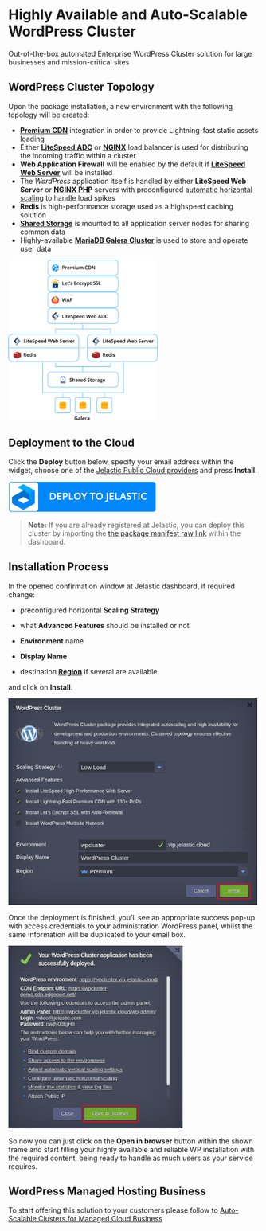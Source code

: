 # Highly Available and Auto-Scalable WordPress Cluster

Out-of-the-box automated Enterprise WordPress Cluster solution for large businesses and mission-critical sites


## WordPress Cluster Topology

Upon the package installation, a new environment with the following topology will be created: 

* **[Premium CDN](https://jelastic.com/blog/enterprise-cdn-verizon-integration/)** integration in order to provide Lightning-fast static assets loading  
* Either **[LiteSpeed ADC](https://docs.jelastic.com/litespeed-web-adc)** or **[NGINX](https://docs.jelastic.com/tcp-load-balancing)** load balancer is used for distributing the incoming traffic within a cluster  
* **Web Application Firewall** will be enabled by the default if **[LiteSpeed Web Server](https://docs.jelastic.com/litespeed-web-server)** will be installed
* The *WordPress* application itself is handled by either **LiteSpeed Web Server** or **[NGINX PHP](https://docs.jelastic.com/nginx-php)** servers with preconfigured [automatic horizontal scaling](https://docs.jelastic.com/automatic-horizontal-scaling) to handle load spikes  
* **Redis** is high-performance storage used as a highspeed caching solution
* **[Shared Storage](https://docs.jelastic.com/shared-storage-container)** is mounted to all application server nodes for sharing common data  
* Highly-available **[MariaDB Galera Cluster](https://github.com/jelastic-jps/mysql-cluster#mariadb-galera-cluster)** is used to store and operate user data   


<p align="left"> 
<img src="images/single-cluster-topology.png" width="300">
</p>

## Deployment to the Cloud

Click the **Deploy** button below, specify your email address within the widget, choose one of the [Jelastic Public Cloud providers](https://jelastic.com/install-application/?manifest=https://raw.githubusercontent.com/jelastic-jps/wordpress-cluster/master/manifest.jps&keys=app.jelastic.elastx.net;app.milesweb.cloud;app.jelastic.eapps.com;app.jelastic.saveincloud.net&filter=auto_cluster) and press **Install**.

[![Deploy to Jelastic](https://github.com/jelastic-jps/git-push-deploy/raw/master/images/deploy-to-jelastic.png)](https://jelastic.com/install-application/?manifest=https://raw.githubusercontent.com/jelastic-jps/wordpress-cluster/master/manifest.jps&keys=app.jelastic.elastx.net;app.milesweb.cloud;app.jelastic.eapps.com;app.jelastic.saveincloud.net&filter=auto_cluster)

> **Note:** If you are already registered at Jelastic, you can deploy this cluster by importing the  [the package manifest raw link](https://raw.githubusercontent.com/jelastic-jps/wordpress-cluster/master/manifest.jps) within the dashboard.

## Installation Process

In the opened confirmation window at Jelastic dashboard, if required change:  

* preconfigured horizontal __Scaling Strategy__   
 
*  what __Advanced Features__ should be installed or not  
* __Environment__ name  

* __Display Name__  

* destination __[Region](https://docs.jelastic.com/environment-regions)__ if several are available  

and click on __Install__.

<p align="left"> 
<img src="images/install-new.png" width="500">
</p>

Once the deployment is finished, you’ll see an appropriate success pop-up with access credentials to your administration WordPress panel, whilst the same information will be duplicated to your email box.

<p align="left"> 
<img src="images/success-wordpress.png" width="350">
</p>

So now you can just click on the **Open in browser** button within the shown frame and start filling your highly available and reliable WP installation with the required content, being ready to handle as much users as your service requires.

## WordPress Managed Hosting Business

To start offering this solution to your customers please follow to [Auto-Scalable Clusters for Managed Cloud Business](https://jelastic.com/apaas/)
